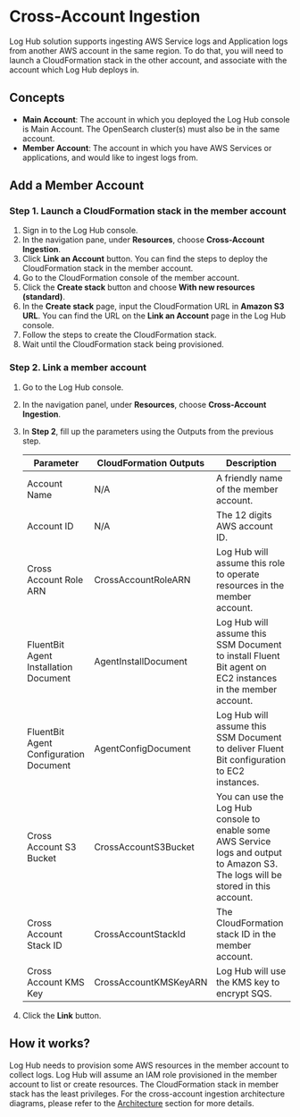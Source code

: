 # Cross-Account Ingestion

Log Hub solution supports ingesting AWS Service logs and Application logs from another AWS account in the same region. 
To do that, you will need to launch a CloudFormation stack in the other account, and associate with the account which Log Hub deploys in.

## Concepts

- **Main Account**: The account in which you deployed the Log Hub console is Main Account. The OpenSearch cluster(s) must also be in the same account.
- **Member Account**: The account in which you have AWS Services or applications, and would like to ingest logs from.

## Add a Member Account

### Step 1. Launch a CloudFormation stack in the member account

1. Sign in to the Log Hub console.
2. In the navigation pane, under **Resources**, choose **Cross-Account Ingestion**. 
3. Click **Link an Account** button. You can find the steps to deploy the CloudFormation stack in the member account.
4. Go to the CloudFormation console of the member account.
5. Click the **Create stack** button and choose **With new resources (standard)**.
6. In the **Create stack** page, input the CloudFormation URL in **Amazon S3 URL**. You can find the URL on the **Link an Account** page in the Log Hub console. 
7. Follow the steps to create the CloudFormation stack.
8. Wait until the CloudFormation stack being provisioned. 

### Step 2. Link a member account

1. Go to the Log Hub console.
2. In the navigation panel, under **Resources**, choose **Cross-Account Ingestion**.
3. In **Step 2**, fill up the parameters using the Outputs from the previous step. 

    | Parameter                              | CloudFormation Outputs | Description                                                  |
    |------------------------| --------------------- | ------------------------------------------------------------ |
    | Account Name                           | N/A                    | A friendly name of the member account.                       |
    | Account ID                             | N/A                    | The 12 digits AWS account ID.                                |
    | Cross Account Role ARN                 | CrossAccountRoleARN    | Log Hub will assume this role to operate resources in the member account. |
    | FluentBit Agent Installation Document  | AgentInstallDocument   | Log Hub will assume this SSM Document to install Fluent Bit agent on EC2 instances in the member account. |
    | FluentBit Agent Configuration Document | AgentConfigDocument    | Log Hub will assume this SSM Document to deliver Fluent Bit configuration to EC2 instances. |
    | Cross Account S3 Bucket                | CrossAccountS3Bucket   | You can use the Log Hub console to enable some AWS Service logs and output to Amazon S3. The logs will be stored in this account. |
    | Cross Account Stack ID                 | CrossAccountStackId    | The CloudFormation stack ID in the member account.           |
    | Cross Account KMS Key                  | CrossAccountKMSKeyARN  | Log Hub will use the KMS key to encrypt SQS.                 |

4. Click the **Link** button.

## How it works?

Log Hub needs to provision some AWS resources in the member account to collect logs. Log Hub will assume an IAM 
role provisioned in the member account to list or create resources. The CloudFormation stack in member stack has the least privileges. 
For the cross-account ingestion architecture diagrams, please refer to the [Architecture](../architecture.md) section for more details.
